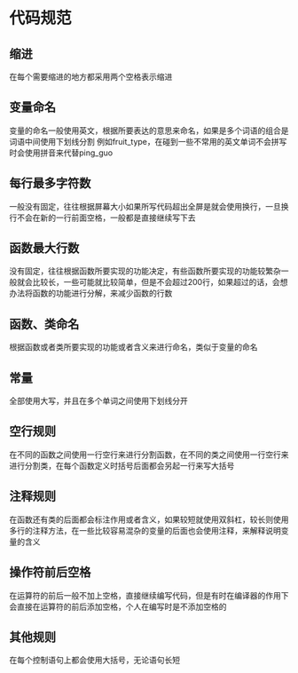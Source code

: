 # 代码规范
## 缩进
在每个需要缩进的地方都采用两个空格表示缩进
## 变量命名
变量的命名一般使用英文，根据所要表达的意思来命名，如果是多个词语的组合是词语中间使用下划线分割 例如fruit_type，在碰到一些不常用的英文单词不会拼写时会使用拼音来代替ping_guo
## 每行最多字符数
一般没有固定，往往根据屏幕大小如果所写代码超出全屏是就会使用换行，一旦换行不会在新的一行前面空格，一般都是直接继续写下去
## 函数最大行数
没有固定，往往根据函数所要实现的功能决定，有些函数所要实现的功能较繁杂一般就会比较长，一些可能就比较简单，但是不会超过200行，如果超过的话，会想办法将函数的功能进行分解，来减少函数的行数
## 函数、类命名
根据函数或者类所要实现的功能或者含义来进行命名，类似于变量的命名
## 常量
全部使用大写，并且在多个单词之间使用下划线分开
## 空行规则
在不同的函数之间使用一行空行来进行分割函数，在不同的类之间使用一行空行来进行分割类，在每个函数定义时括号后面都会另起一行来写大括号
## 注释规则
在函数还有类的后面都会标注作用或者含义，如果较短就使用双斜杠，较长则使用多行的注释方法，在一些比较容易混杂的变量的后面也会使用注释，来解释说明变量的含义
## 操作符前后空格
在运算符的前后一般不加上空格，直接继续编写代码，但是有时在编译器的作用下会直接在运算符的前后添加空格，个人在编写时是不添加空格的
## 其他规则
在每个控制语句上都会使用大括号，无论语句长短